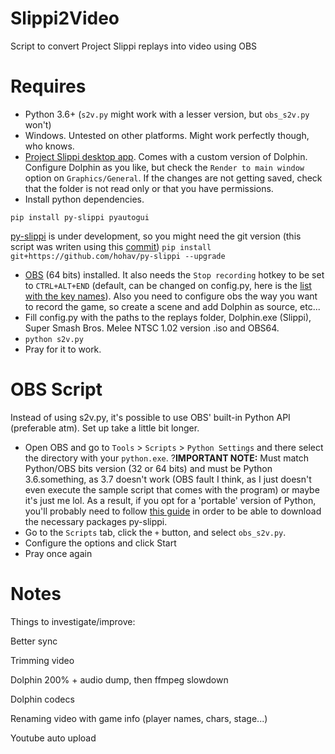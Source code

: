 # Slippi2Video
Script to convert Project Slippi replays into video using OBS

# Requires
* Python 3.6+ (`s2v.py` might work with a lesser version, but `obs_s2v.py` won't)
* Windows. Untested on other platforms. Might work perfectly though, who knows.
* [Project Slippi desktop app](https://github.com/project-slippi/slippi-desktop-app/releases). Comes with a custom version of Dolphin. Configure Dolphin as you like, but check the `Render to main window` option on `Graphics/General`. If the changes are not getting saved, check that the folder is not read only or that you have permissions.
* Install python dependencies.
```
pip install py-slippi pyautogui
```
[py-slippi](https://github.com/hohav/py-slippi) is under development, so you might need the git version (this script was writen using this [commit](https://github.com/hohav/py-slippi/tree/967973d9650247de541a2e20cfd727eea3a8331a))
```pip install git+https://github.com/hohav/py-slippi --upgrade```
* [OBS](https://obsproject.com/) (64 bits) installed. It also needs the `Stop recording` hotkey to be set to `CTRL+ALT+END` (default, can be changed on config.py, here is the [list with the key names](https://pyautogui.readthedocs.io/en/latest/keyboard.html#the-hotkey-function)). Also you need to configure obs the way you want to record the game, so create a scene and add Dolphin as source, etc...
* Fill config.py with the paths to the replays folder, Dolphin.exe (Slippi), Super Smash Bros. Melee NTSC 1.02 version .iso and OBS64.
* `python s2v.py`
* Pray for it to work.

# OBS Script
Instead of using s2v.py, it's possible to use OBS' built-in Python API (preferable atm). Set up take a little bit longer.

* Open OBS and go to `Tools` > `Scripts` > `Python Settings` and there select the directory with your `python.exe`. ?__IMPORTANT NOTE:__ Must match Python/OBS bits version (32 or 64 bits) and must be Python 3.6.something, as 3.7 doesn't work (OBS fault I think, as I just doesn't even execute the sample script that comes with the program) or maybe it's just me lol. As a result, if you opt for a 'portable' version of Python, you'll probably need to follow [this guide](https://michlstechblog.info/blog/python-install-python-with-pip-on-windows-by-the-embeddable-zip-file/) in order to be able to download the necessary packages py-slippi.
* Go to the `Scripts` tab, click the `+` button, and select `obs_s2v.py`.
* Configure the options and click Start
* Pray once again

# Notes
Things to investigate/improve:

Better sync

Trimming video

Dolphin 200% + audio dump, then ffmpeg slowdown

Dolphin codecs

Renaming video with game info (player names, chars, stage...)

Youtube auto upload
